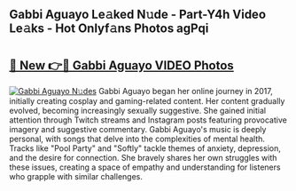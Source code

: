 ## Gabbi Aguayo Le𝚊ked N𝚞de - Part-Y4h Video Le𝚊ks - Hot Onlyf𝚊ns Photos agPqi

# <h2><a href="http://ab28228.deff.icu/?id=Gabbi+Aguayo">🔗 New 👉🔴 Gabbi Aguayo VIDEO Photos</a></h2>

[![Gabbi Aguayo N𝚞des](https://i.imgur.com/rIISA9y.gif)](http://ab28228.deff.icu/?id=Gabbi+Aguayo)
Gabbi Aguayo began her online journey in 2017, initially creating cosplay and gaming-related content. Her content gradually evolved, becoming increasingly sexually suggestive. She gained initial attention through Twitch streams and Instagram posts featuring provocative imagery and suggestive commentary. Gabbi Aguayo's music is deeply personal, with songs that delve into the complexities of mental health. Tracks like "Pool Party" and "Softly" tackle themes of anxiety, depression, and the desire for connection. She bravely shares her own struggles with these issues, creating a space of empathy and understanding for listeners who grapple with similar challenges.
